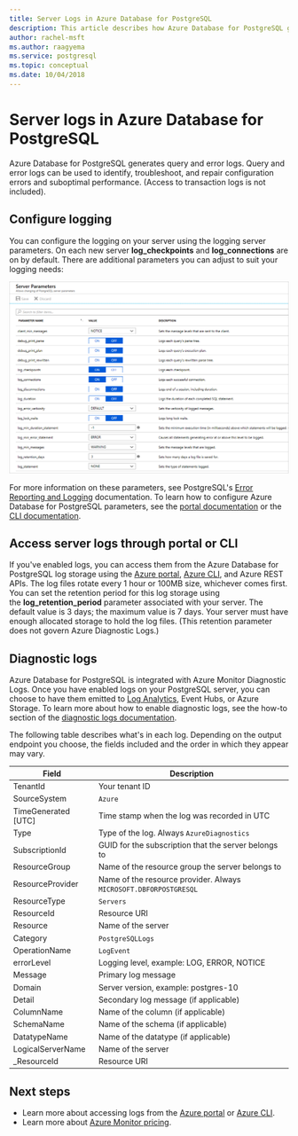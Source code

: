 ```yaml
---
title: Server Logs in Azure Database for PostgreSQL
description: This article describes how Azure Database for PostgreSQL generates query and error logs, and how log retention is configured.
author: rachel-msft
ms.author: raagyema
ms.service: postgresql
ms.topic: conceptual
ms.date: 10/04/2018
---
```

# Server logs in Azure Database for PostgreSQL 
Azure Database for PostgreSQL generates query and error logs. Query and error logs can be used to identify, troubleshoot, and repair configuration errors and suboptimal performance. (Access to transaction logs is not included). 

## Configure logging 
You can configure the logging on your server using the logging server parameters. On each new server **log_checkpoints** and **log_connections** are on by default. There are additional parameters you can adjust to suit your logging needs: 

![Azure Database for PostgreSQL - Logging parameters](./media/concepts-server-logs/log-parameters.png)

For more information on these parameters, see PostgreSQL's [Error Reporting and Logging](https://www.postgresql.org/docs/current/static/runtime-config-logging.html) documentation. To learn how to configure Azure Database for PostgreSQL parameters, see the [portal documentation](howto-configure-server-parameters-using-portal.md) or the [CLI documentation](howto-configure-server-parameters-using-cli.md).

## Access server logs through portal or CLI
If you've enabled logs, you can access them from the Azure Database for PostgreSQL log storage using the [Azure portal](howto-configure-server-logs-in-portal.md), [Azure CLI](howto-configure-server-logs-using-cli.md), and Azure REST APIs. The log files rotate every 1 hour or 100MB size, whichever comes first. You can set the retention period for this log storage using the **log\_retention\_period** parameter associated with your server. The default value is 3 days; the maximum value is 7 days. Your server must have enough allocated storage to hold the log files. (This retention parameter does not govern Azure Diagnostic Logs.)


## Diagnostic logs
Azure Database for PostgreSQL is integrated with Azure Monitor Diagnostic Logs. Once you have enabled logs on your PostgreSQL server, you can choose to have them emitted to [Log Analytics](../azure-monitor/log-query/log-query-overview.md), Event Hubs, or Azure Storage. To learn more about how to enable diagnostic logs, see the how-to section of the [diagnostic logs documentation](../azure-monitor/platform/diagnostic-logs-overview.md). 


The following table describes what's in each log. Depending on the output endpoint you choose, the fields included and the order in which they appear may vary. 

|**Field** | **Description** |
|---|---|
| TenantId | Your tenant ID |
| SourceSystem | `Azure` |
| TimeGenerated [UTC] | Time stamp when the log was recorded in UTC |
| Type | Type of the log. Always `AzureDiagnostics` |
| SubscriptionId | GUID for the subscription that the server belongs to |
| ResourceGroup | Name of the resource group the server belongs to |
| ResourceProvider | Name of the resource provider. Always `MICROSOFT.DBFORPOSTGRESQL` |
| ResourceType | `Servers` |
| ResourceId | Resource URI |
| Resource | Name of the server |
| Category | `PostgreSQLLogs` |
| OperationName | `LogEvent` |
| errorLevel | Logging level, example: LOG, ERROR, NOTICE |
| Message | Primary log message | 
| Domain | Server version, example: postgres-10 |
| Detail | Secondary log message (if applicable) |
| ColumnName | Name of the column (if applicable) |
| SchemaName | Name of the schema (if applicable) |
| DatatypeName | Name of the datatype (if applicable) |
| LogicalServerName | Name of the server | 
| _ResourceId | Resource URI |

## Next steps
- Learn more about accessing logs from the [Azure portal](howto-configure-server-logs-in-portal.md) or [Azure CLI](howto-configure-server-logs-using-cli.md).
- Learn more about [Azure Monitor pricing](https://azure.microsoft.com/pricing/details/monitor/).
